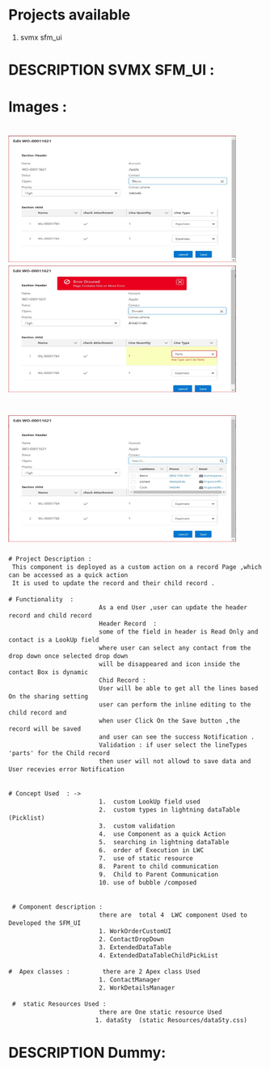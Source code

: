 
#   Projects available 
1. svmx sfm_ui

 
# DESCRIPTION SVMX SFM_UI : 
                    
# Images : 
 # <img src="images/SfmUi.JPG" width="450" height="250" >      <img src="images/CaptureSfmUiErrorOpen.JPG" width="450" height="250" >        
 
 # <img src="images/SfmUiContactDropOpen.JPG" width="450" height="250" >     

         
              
    # Project Description : 
     This component is deployed as a custom action on a record Page ,which can be accessed as a quick action 
     It is used to update the record and their child record .
     
    # Functionality  :      
                             As a end User ,user can update the header record and child record 
                             Header Record  : 
                             some of the field in header is Read Only and contact is a LookUp field 
                             where user can select any contact from the drop down once selected drop down 
                             will be disappeared and icon inside the contact Box is dynamic 
                             Chid Record : 
                             User will be able to get all the lines based On the sharing setting 
                             user can perform the inline editing to the child record and 
                             when user Click On the Save button ,the record will be saved 
                             and user can see the success Notification .
                             Validation : if user select the lineTypes 'parts' for the Child record 
                             then user will not allowd to save data and User recevies error Notification 
                           
     
    # Concept Used  : ->
                             1.  custom LookUp field used 
                             2.  custom types in lightning dataTable (Picklist)
                             3.  custom validation 
                             4.  use Component as a quick Action 
                             5.  searching in lightning dataTable 
                             6.  order of Execution in LWC
                             7.  use of static resource 
                             8.  Parent to child communication 
                             9.  Child to Parent Communication 
                             10. use of bubble /composed 
                            
 
     # Component description : 
                             there are  total 4  LWC component Used to Developed the SFM_UI
                             1. WorkOrderCustomUI
                             2. ContactDropDown
                             3. ExtendedDataTable
                             4. ExtendedDataTableChildPickList
                             
    #  Apex classes :         there are 2 Apex class Used 
                             1. ContactManager 
                             2. WorkDetailsManager
                             
     #  static Resources Used : 
                             there are One static resource Used 
                            1. dataSty  (static Resources/dataSty.css)
     
     
    
    
    
# DESCRIPTION Dummy: 
     
     


